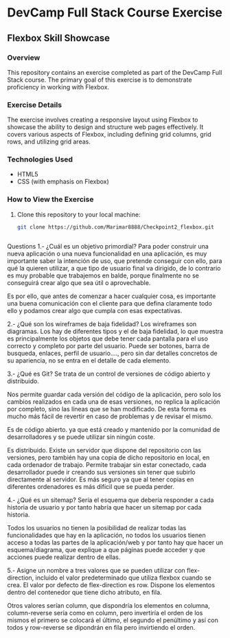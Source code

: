 # DevCamp Full Stack Course Exercise

## Flexbox Skill Showcase

### Overview

This repository contains an exercise completed as part of the DevCamp Full Stack course. The primary goal of this exercise is to demonstrate proficiency in working with Flexbox.

### Exercise Details

The exercise involves creating a responsive layout using Flexbox to showcase the ability to design and structure web pages effectively. It covers various aspects of Flexbox, including defining grid columns, grid rows, and utilizing grid areas.

### Technologies Used

- HTML5
- CSS (with emphasis on Flexbox)

### How to View the Exercise

1. Clone this repository to your local machine:

   ```bash
   git clone https://github.com/Marimar8888/Checkpoint2_flexbox.git



Questions
1.- ¿Cuál es un objetivo primordial?
Para poder construir una nueva aplicación o una nueva funcionalidad en una aplicación, es muy importante saber la intención de uso, que pretende conseguir con ello, para qué la quieren utilizar, a que tipo de usuario final va dirigido, de lo contrario es muy probable que trabajemos en balde, porque finalmente no se conseguirá crear algo que sea útil o aprovechable.

Es por ello, que antes de comenzar a hacer cualquier cosa, es importante una buena comunicación con el cliente para que defina claramente todo ello y podamos crear algo que cumpla con esas expectativas.

2.- ¿Qué son los wireframes de baja fidelidad?
Los wireframes son diagramas. Los hay de diferentes tipos y el de baja fidelidad, lo que muestra es principalmente los objetos que debe tener cada pantalla para el uso correcto y completo por parte del usuario. Puede ser botones, barra de busqueda, enlaces, perfil de usuario...., pero sin dar detalles concretos de su apariencia, no se entra en el detalle de cada elemento.

3.- ¿Qué es Git?
Se trata de un control de versiones de código abierto y distribuido.

Nos permite guardar cada versión del código de la aplicación, pero solo los cambios realizados en cada una de esas versiones, no replica la aplicación por completo, sino las líneas que se han modificado. De esta forma es mucho más fácil de revertir en caso de problemas y de revisar el mismo.

Es de código abierto. ya que está creado y mantenido por la comunidad de desarrolladores y se puede utilizar sin ningún coste.

Es distribuido. Existe un servidor que dispone del repositorio con las versiones, pero también hay una copia de dicho repositorio en local, en cada ordenador de trabajo. Permite trabajar sin estar conectado, cada desarrollador puede ir creando sus versiones sin tener que subirlo directamente al servidor. Es más seguro ya que al tener copias en diferentes ordenadores es más difícil que se pueda perder.

4.- ¿Qué es un sitemap?
Sería el esquema que debería responder a cada historia de usuario y por tanto habría que hacer un sitemap por cada historia.

Todos los usuarios no tienen la posibilidad de realizar todas las funcionalidades que hay en la aplicación, no todos los usuarios tienen acceso a todas las partes de la aplicación/web y por tanto hay que hacer un esquema/diagrama, que explique a que páginas puede acceder y que acciones puede realizar dentro de ellas.

5.- Asigne un nombre a tres valores que se pueden utilizar con flex-direction, incluido el valor predeterminado que utiliza flexbox cuando se crea.
El valor por defecto de flex-direction es row. Dispone los elementos dentro del contenedor que tiene dicho atributo, en fila.

Otros valores serían column, que dispondría los elementos en columna, column-reverse sería como en column, pero invertiría el orden de los mismos el primero se colocará el último, el segundo el penúltimo y así con todos y row-reverse se dipondrán en fila pero invirtiendo el orden.